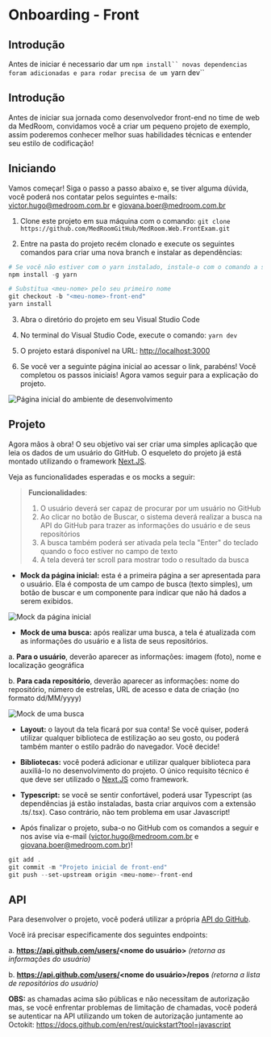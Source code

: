 # Onboarding - Front

## Introdução

Antes de iniciar é necessario dar um ```npm install`` novas dependencias foram adicionadas e para rodar precisa de um ```yarn dev``

## Introdução

Antes de iniciar sua jornada como desenvolvedor front-end no time de web da MedRoom, convidamos você a criar um pequeno projeto de exemplo, assim poderemos conhecer melhor suas habilidades técnicas e entender seu estilo de codificação!

## Iniciando

Vamos começar! Siga o passo a passo abaixo e, se tiver alguma dúvida, você poderá nos contatar pelos seguintes e-mails: victor.hugo@medroom.com.br e giovana.boer@medroom.com.br

1. Clone este projeto em sua máquina com o comando: `git clone https://github.com/MedRoomGitHub/MedRoom.Web.FrontExam.git`

2. Entre na pasta do projeto recém clonado e execute os seguintes comandos para criar uma nova branch e instalar as dependências:

```powershell
# Se você não estiver com o yarn instalado, instale-o com o comando a seguir
npm install -g yarn

# Substitua <meu-nome> pelo seu primeiro nome
git checkout -b "<meu-nome>-front-end"
yarn install
```

3. Abra o diretório do projeto em seu Visual Studio Code

4. No terminal do Visual Studio Code, execute o comando: `yarn dev`

5. O projeto estará disponível na URL: [http://localhost:3000](http://localhost:3000)

6. Se você ver a seguinte página inicial ao acessar o link, parabéns! Você completou os passos iniciais! Agora vamos seguir para a explicação do projeto.

![Página inicial do ambiente de desenvolvimento](docs/img/pag_inicial.jpg)

## Projeto

Agora mãos à obra! O seu objetivo vai ser criar uma simples aplicação que leia os dados de um usuário do GitHub. O esqueleto do projeto já está montado utilizando o framework [Next.JS](https://nextjs.org/learn/foundations/about-nextjs).

Veja as funcionalidades esperadas e os mocks a seguir:

> **Funcionalidades**:
> 
> 1. O usuário deverá ser capaz de procurar por um usuário no GitHub
> 2. Ao clicar no botão de Buscar, o sistema deverá realizar a busca na API do GitHub para trazer as informações do usuário e de seus repositórios
> 3. A busca também poderá ser ativada pela tecla "Enter" do teclado quando o foco estiver no campo de texto
> 4. A tela deverá ter scroll para mostrar todo o resultado da busca


- **Mock da página inicial:** esta é a primeira página a ser apresentada para o usuário. Ela é composta de um campo de busca (texto simples), um botão de buscar e um componente para indicar que não há dados a serem exibidos.

![Mock da página inicial](docs/img/mock_pag_inicial.jpg)

- **Mock de uma busca:** após realizar uma busca, a tela é atualizada com as informações do usuário e a lista de seus repositórios.

a. **Para o usuário**, deverão aparecer as informações: imagem (foto), nome e localização geográfica

b. **Para cada repositório**, deverão aparecer as informações: nome do repositório, número de estrelas, URL de acesso e data de criação (no formato dd/MM/yyyy)

![Mock de uma busca](docs/img/mock_pag_busca.jpg)

- **Layout:** o layout da tela ficará por sua conta! Se você quiser, poderá utilizar qualquer biblioteca de estilização ao seu gosto, ou poderá também manter o estilo padrão do navegador. Você decide!

- **Bibliotecas:** você poderá adicionar e utilizar qualquer biblioteca para auxiliá-lo no desenvolvimento do projeto. O único requisito técnico é que deve ser utilizado o [Next.JS](https://nextjs.org/learn/foundations/about-nextjs) como framework.

- **Typescript:** se você se sentir confortável, poderá usar Typescript (as dependências já estão instaladas, basta criar arquivos com a extensão .ts/.tsx). Caso contrário, não tem problema em usar Javascript!

- Após finalizar o projeto, suba-o no GitHub com os comandos a seguir e nos avise via e-mail (victor.hugo@medroom.com.br e giovana.boer@medroom.com.br)!

```powershell
git add .
git commit -m "Projeto inicial de front-end"
git push --set-upstream origin <meu-nome>-front-end
```

## API

Para desenvolver o projeto, você poderá utilizar a própria [API do GitHub](https://docs.github.com/en/rest/guides/getting-started-with-the-rest-api).

Você irá precisar especificamente dos seguintes endpoints:

a. **https://api.github.com/users/<nome do usuário>** *(retorna as informações do usuário)*

b. **https://api.github.com/users/<nome do usuário>/repos** *(retorna a lista de repositórios do usuário)*

**OBS:** as chamadas acima são públicas e não necessitam de autorização mas, se você enfrentar problemas de limitação de chamadas, você poderá se autenticar na API utilizando um token de autorização juntamente ao Octokit: https://docs.github.com/en/rest/quickstart?tool=javascript

